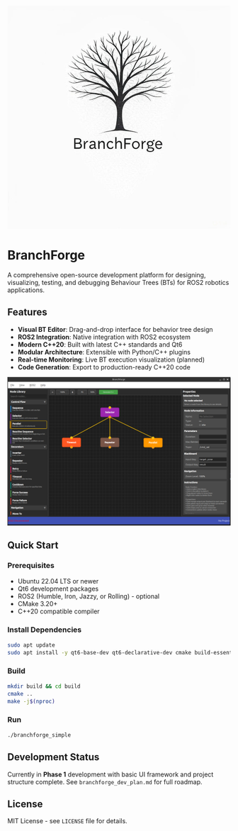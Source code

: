 ![BranchForge Logo](BranchForgeLogo.jpg)

# BranchForge

A comprehensive open-source development platform for designing, visualizing, testing, and debugging Behaviour Trees (BTs) for ROS2 robotics applications.

## Features

- **Visual BT Editor**: Drag-and-drop interface for behavior tree design
- **ROS2 Integration**: Native integration with ROS2 ecosystem
- **Modern C++20**: Built with latest C++ standards and Qt6
- **Modular Architecture**: Extensible with Python/C++ plugins
- **Real-time Monitoring**: Live BT execution visualization (planned)
- **Code Generation**: Export to production-ready C++20 code

![BranchForge](BranchForgev03.png)

## Quick Start

### Prerequisites
- Ubuntu 22.04 LTS or newer
- Qt6 development packages
- ROS2 (Humble, Iron, Jazzy, or Rolling) - optional
- CMake 3.20+
- C++20 compatible compiler

### Install Dependencies
```bash
sudo apt update
sudo apt install -y qt6-base-dev qt6-declarative-dev cmake build-essential
```

### Build
```bash
mkdir build && cd build
cmake ..
make -j$(nproc)
```

### Run
```bash
./branchforge_simple
```

## Development Status

Currently in **Phase 1** development with basic UI framework and project structure complete. See `branchforge_dev_plan.md` for full roadmap.

## License

MIT License - see `LICENSE` file for details.
